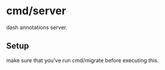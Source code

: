 # cmd/server

dash annotations server.

## Setup

make sure that you've run cmd/migrate before executing this.
